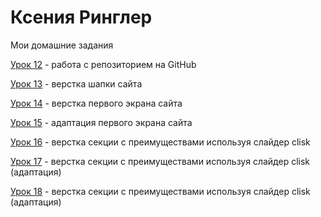 

# Ксения Ринглер
Мои домашние задания

[Урок 12](http://kseniaringler.github.io/lesson_12 "Мой первый опубликованный сайт") - работа с репозиторием на GitHub 

[Урок 13](https://kseniaringler.github.io/lesson_13/ "Шапка сайта") - верстка шапки сайта

[Урок 14](https://kseniaringler.github.io/lesson_14/ "Экран сайта") - верстка первого экрана сайта

[Урок 15](https://kseniaringler.github.io/lesson_15/ "Экран сайта") - адаптация первого экрана сайта

[Урок 16](https://kseniaringler.github.io/lesson_16/ "Экран сайта") - верстка секции с преимуществами используя слайдер clisk

[Урок 17](https://kseniaringler.github.io/lesson_17/ "Экран сайта") - верстка секции с преимуществами используя слайдер clisk (адаптация)

[Урок 18](https://kseniaringler.github.io/lesson_18/ "Экран сайта") - верстка секции с преимуществами используя слайдер clisk (адаптация)



